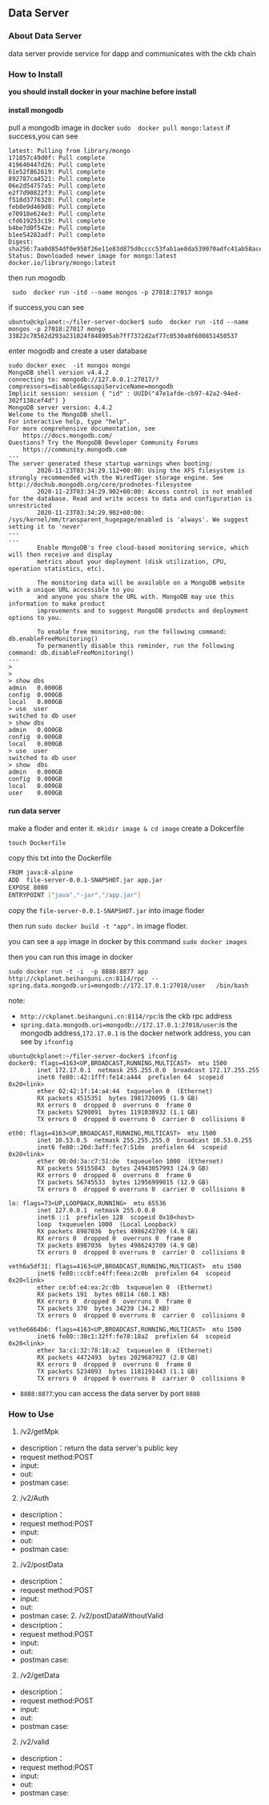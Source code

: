 
##  Data Server
### About Data Server
data server provide service for dapp and communicates with the ckb chain
### How to Install
**you should install docker in your machine before install**
#### install mongodb
pull a mongodb image in docker `sudo  docker pull mongo:latest`
if success,you can see
```
latest: Pulling from library/mongo
171857c49d0f: Pull complete 
419640447d26: Pull complete 
61e52f862619: Pull complete 
892787ca4521: Pull complete 
06e2d54757a5: Pull complete 
e2f7d90822f3: Pull complete 
f518d3776320: Pull complete 
feb8e9d469d8: Pull complete 
e70918e624e3: Pull complete 
cfd619253c19: Pull complete 
b4be7d0f542e: Pull complete 
b1ee54282adf: Pull complete 
Digest: sha256:7aa0d854df0e958f26e11e83d875d0cccc53fab1ae8da539070adfc41ab58ace
Status: Downloaded newer image for mongo:latest
docker.io/library/mongo:latest
```
then run mogodb 
```
 sudo  docker run -itd --name mongos -p 27018:27017 mongo
```
if success,you can see
```
ubuntu@ckplanet:~/filer-server-docker$ sudo  docker run -itd --name mongos -p 27018:27017 mongo
33822c78562d293a231024f848905ab7ff7372d2af77c0530a0f600851450537
```
enter mogodb and create a user database

```
sudo docker exec  -it mongos mongo
MongoDB shell version v4.4.2
connecting to: mongodb://127.0.0.1:27017/?compressors=disabled&gssapiServiceName=mongodb
Implicit session: session { "id" : UUID("47e1afde-cb97-42a2-94ed-302f138cef4d") }
MongoDB server version: 4.4.2
Welcome to the MongoDB shell.
For interactive help, type "help".
For more comprehensive documentation, see
	https://docs.mongodb.com/
Questions? Try the MongoDB Developer Community Forums
	https://community.mongodb.com
---
The server generated these startup warnings when booting: 
        2020-11-23T03:34:29.112+00:00: Using the XFS filesystem is strongly recommended with the WiredTiger storage engine. See http://dochub.mongodb.org/core/prodnotes-filesystem
        2020-11-23T03:34:29.902+00:00: Access control is not enabled for the database. Read and write access to data and configuration is unrestricted
        2020-11-23T03:34:29.902+00:00: /sys/kernel/mm/transparent_hugepage/enabled is 'always'. We suggest setting it to 'never'
---
---
        Enable MongoDB's free cloud-based monitoring service, which will then receive and display
        metrics about your deployment (disk utilization, CPU, operation statistics, etc).

        The monitoring data will be available on a MongoDB website with a unique URL accessible to you
        and anyone you share the URL with. MongoDB may use this information to make product
        improvements and to suggest MongoDB products and deployment options to you.

        To enable free monitoring, run the following command: db.enableFreeMonitoring()
        To permanently disable this reminder, run the following command: db.disableFreeMonitoring()
---
> 
> 
> show dbs
admin   0.000GB
config  0.000GB
local   0.000GB
> use  user
switched to db user
> show dbs
admin   0.000GB
config  0.000GB
local   0.000GB
> use  user
switched to db user
> show  dbs
admin   0.000GB
config  0.000GB
local   0.000GB
user    0.000GB
```
#### run data server
make a floder and enter it.
``
mkidir image & cd image
``
create a Dokcerfile
```
touch Dockerfile
```
copy this txt into the Dockerfile

```bash 
FROM java:8-alpine
ADD  file-server-0.0.1-SNAPSHOT.jar app.jar
EXPOSE 8080
ENTRYPOINT ["java","-jar","/app.jar"]
```
copy the `file-server-0.0.1-SNAPSHOT.jar` into image floder

then run `sudo docker build -t "app".` in image floder.

you can see a `app` image in docker by this command `sudo docker images`

then you can run this image in docker 

`sudo docker run -t -i  -p 8888:8877 app  http://ckplanet.beihanguni.cn:8114/rpc  --spring.data.mongodb.uri=mongodb://172.17.0.1:27018/user   /bin/bash`

note: 
- `http://ckplanet.beihanguni.cn:8114/rpc`:is the ckb rpc address
- `spring.data.mongodb.uri=mongodb://172.17.0.1:27018/user`:is the mongodb address,`172.17.0.1` is the docker network address, you can see by `ifconfig`
```
ubuntu@ckplanet:~/filer-server-docker$ ifconfig
docker0: flags=4163<UP,BROADCAST,RUNNING,MULTICAST>  mtu 1500
        inet 172.17.0.1  netmask 255.255.0.0  broadcast 172.17.255.255
        inet6 fe80::42:1fff:fe14:a444  prefixlen 64  scopeid 0x20<link>
        ether 02:42:1f:14:a4:44  txqueuelen 0  (Ethernet)
        RX packets 4515351  bytes 1981720095 (1.9 GB)
        RX errors 0  dropped 0  overruns 0  frame 0
        TX packets 5290891  bytes 1191038932 (1.1 GB)
        TX errors 0  dropped 0 overruns 0  carrier 0  collisions 0

eth0: flags=4163<UP,BROADCAST,RUNNING,MULTICAST>  mtu 1500
        inet 10.53.0.5  netmask 255.255.255.0  broadcast 10.53.0.255
        inet6 fe80::20d:3aff:fec7:51de  prefixlen 64  scopeid 0x20<link>
        ether 00:0d:3a:c7:51:de  txqueuelen 1000  (Ethernet)
        RX packets 59155843  bytes 24943057993 (24.9 GB)
        RX errors 0  dropped 0  overruns 0  frame 0
        TX packets 56745533  bytes 12956999015 (12.9 GB)
        TX errors 0  dropped 0 overruns 0  carrier 0  collisions 0

lo: flags=73<UP,LOOPBACK,RUNNING>  mtu 65536
        inet 127.0.0.1  netmask 255.0.0.0
        inet6 ::1  prefixlen 128  scopeid 0x10<host>
        loop  txqueuelen 1000  (Local Loopback)
        RX packets 8987036  bytes 4986243709 (4.9 GB)
        RX errors 0  dropped 0  overruns 0  frame 0
        TX packets 8987036  bytes 4986243709 (4.9 GB)
        TX errors 0  dropped 0 overruns 0  carrier 0  collisions 0

veth6a5df31: flags=4163<UP,BROADCAST,RUNNING,MULTICAST>  mtu 1500
        inet6 fe80::ccbf:e4ff:feea:2c0b  prefixlen 64  scopeid 0x20<link>
        ether ce:bf:e4:ea:2c:0b  txqueuelen 0  (Ethernet)
        RX packets 191  bytes 60114 (60.1 KB)
        RX errors 0  dropped 0  overruns 0  frame 0
        TX packets 370  bytes 34239 (34.2 KB)
        TX errors 0  dropped 0 overruns 0  carrier 0  collisions 0

vethe6664b6: flags=4163<UP,BROADCAST,RUNNING,MULTICAST>  mtu 1500
        inet6 fe80::38c1:32ff:fe78:18a2  prefixlen 64  scopeid 0x20<link>
        ether 3a:c1:32:78:18:a2  txqueuelen 0  (Ethernet)
        RX packets 4472493  bytes 2029687927 (2.0 GB)
        RX errors 0  dropped 0  overruns 0  frame 0
        TX packets 5234093  bytes 1181191443 (1.1 GB)
        TX errors 0  dropped 0 overruns 0  carrier 0  collisions 0

```
- `8888:8877`:you can access the data server by port `8888`

### How to Use
 1. /v2/getMpk
 - description：return the data server's public key 
 - request method:POST
 - input: 
 - out: 
 - postman case:
 2. /v2/Auth
 - description：
 - request method:POST
 - input: 
 - out: 
 - postman case:
  2. /v2/postData
 - description： 
 - request method:POST
 - input: 
 - out: 
 - postman case:
   2. /v2/postDataWithoutValid
 - description：
 - request method:POST
 - input: 
 - out: 
 - postman case:
 2. /v2/getData
 - description：
 - request method:POST
 - input: 
 - out: 
 - postman case:
 2. /v2/valid
 - description：
 - request method:POST
 - input: 
 - out: 
 - postman case:


